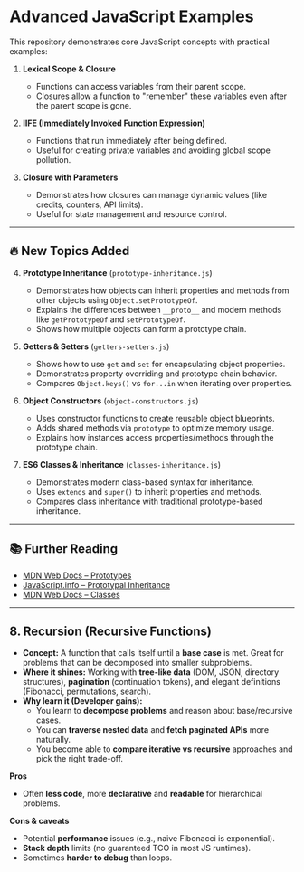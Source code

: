 # Advanced JavaScript Examples

This repository demonstrates core JavaScript concepts with practical examples:

1. **Lexical Scope & Closure**  
   - Functions can access variables from their parent scope.  
   - Closures allow a function to "remember" these variables even after the parent scope is gone.  

2. **IIFE (Immediately Invoked Function Expression)**  
   - Functions that run immediately after being defined.  
   - Useful for creating private variables and avoiding global scope pollution.  

3. **Closure with Parameters**  
   - Demonstrates how closures can manage dynamic values (like credits, counters, API limits).  
   - Useful for state management and resource control.  

---

## 🔥 New Topics Added

4. **Prototype Inheritance** (`prototype-inheritance.js`)  
   - Demonstrates how objects can inherit properties and methods from other objects using `Object.setPrototypeOf`.  
   - Explains the differences between `__proto__` and modern methods like `getPrototypeOf` and `setPrototypeOf`.  
   - Shows how multiple objects can form a prototype chain.  

5. **Getters & Setters** (`getters-setters.js`)  
   - Shows how to use `get` and `set` for encapsulating object properties.  
   - Demonstrates property overriding and prototype chain behavior.  
   - Compares `Object.keys()` vs `for...in` when iterating over properties.  

6. **Object Constructors** (`object-constructors.js`)  
   - Uses constructor functions to create reusable object blueprints.  
   - Adds shared methods via `prototype` to optimize memory usage.  
   - Explains how instances access properties/methods through the prototype chain.  

7. **ES6 Classes & Inheritance** (`classes-inheritance.js`)  
   - Demonstrates modern class-based syntax for inheritance.  
   - Uses `extends` and `super()` to inherit properties and methods.  
   - Compares class inheritance with traditional prototype-based inheritance.  

---

## 📚 Further Reading

- [MDN Web Docs – Prototypes](https://developer.mozilla.org/en-US/docs/Learn/JavaScript/Objects/Object_prototypes)  
- [JavaScript.info – Prototypal Inheritance](https://javascript.info/prototype-inheritance)  
- [MDN Web Docs – Classes](https://developer.mozilla.org/en-US/docs/Web/JavaScript/Reference/Classes)  

---

## 8. Recursion (Recursive Functions)
- **Concept:** A function that calls itself until a **base case** is met. Great for problems that can be decomposed into smaller subproblems.
- **Where it shines:** Working with **tree-like data** (DOM, JSON, directory structures), **pagination** (continuation tokens), and elegant definitions (Fibonacci, permutations, search).
- **Why learn it (Developer gains):**
  - You learn to **decompose problems** and reason about base/recursive cases.
  - You can **traverse nested data** and **fetch paginated APIs** more naturally.
  - You become able to **compare iterative vs recursive** approaches and pick the right trade-off.

**Pros**
- Often **less code**, more **declarative** and **readable** for hierarchical problems.

**Cons & caveats**
- Potential **performance** issues (e.g., naive Fibonacci is exponential).
- **Stack depth** limits (no guaranteed TCO in most JS runtimes).
- Sometimes **harder to debug** than loops.

